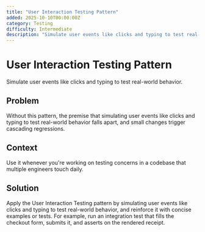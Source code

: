 ```yaml
---
title: "User Interaction Testing Pattern"
added: 2025-10-10T00:00:00Z
category: Testing
difficulty: Intermediate
description: "Simulate user events like clicks and typing to test real-world behavior."
---
```

# User Interaction Testing Pattern

Simulate user events like clicks and typing to test real-world behavior.

## Problem

Without this pattern, the premise that simulating user events like clicks and typing to test real-world behavior falls apart, and small changes trigger cascading regressions.

## Context

Use it whenever you're working on testing concerns in a codebase that multiple engineers touch daily.

## Solution

Apply the User Interaction Testing pattern by simulating user events like clicks and typing to test real-world behavior, and reinforce it with concise examples or tests. For example, run an integration test that fills the checkout form, submits it, and asserts on the rendered receipt.
